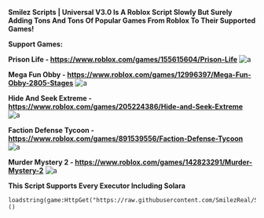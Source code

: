 **Smilez Scripts | Universal V3.0 Is A Roblox Script Slowly But Surely Adding Tons And Tons Of Popular Games From Roblox To Their Supported Games!**

**Support Games:**

**Prison Life - https://www.roblox.com/games/155615604/Prison-Life**
![a](https://tr.rbxcdn.com/180DAY-3c69710523b585b62f53aa0d4c6c32ed/768/432/Image/Webp/noFilter)

**Mega Fun Obby - https://www.roblox.com/games/12996397/Mega-Fun-Obby-2805-Stages**
![a](https://tr.rbxcdn.com/180DAY-82b9ce29bcb8059882b271e7ad221244/768/432/Image/Webp/noFilter)

**Hide And Seek Extreme - https://www.roblox.com/games/205224386/Hide-and-Seek-Extreme**
![a](https://tr.rbxcdn.com/180DAY-4f97d395e041b2893f21c219fe951355/768/432/Image/Webp/noFilter)

**Faction Defense Tycoon - https://www.roblox.com/games/891539556/Faction-Defense-Tycoon**
![a](https://tr.rbxcdn.com/180DAY-f7b2259e470befdb2450608b4fa013e1/768/432/Image/Webp/noFilter)

**Murder Mystery 2 - https://www.roblox.com/games/142823291/Murder-Mystery-2**
![a](https://tr.rbxcdn.com/180DAY-c929c9ba9069190914f60bbfe47b6cb9/768/432/Image/Webp/noFilter)

**This Script Supports Every Executor Including Solara**

```
loadstring(game:HttpGet("https://raw.githubusercontent.com/SmilezReal/SmilezScriptzUniversal/refs/heads/main/Loader.lua",true))()
```
